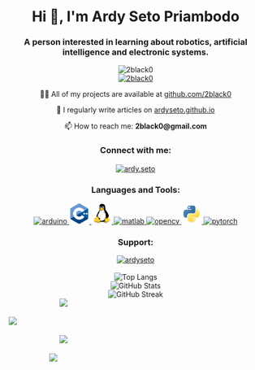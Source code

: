 <h1 align="center">Hi 👋, I'm Ardy Seto Priambodo</h1>
<h3 align="center">A person interested in learning about robotics, artificial intelligence and electronic systems.</h3>

<div align="center">
  <img src="https://komarev.com/ghpvc/?username=2black0&label=Profile%20views&color=0e75b6&style=flat" alt="2black0" />
</div>

<div align="center">
  <a href="https://github.com/ryo-ma/github-profile-trophy">
    <img src="https://github-profile-trophy.vercel.app/?username=2black0" alt="2black0" />
  </a>
</div>

<div align="center">
  <p>👨‍💻 All of my projects are available at <a href="https://github.com/2black0">github.com/2black0</a></p>
  <p>📝 I regularly write articles on <a href="https://ardyseto.github.io">ardyseto.github.io</a></p>
  <p>📫 How to reach me: <strong>2black0@gmail.com</strong></p>
</div>

<h3 align="center">Connect with me:</h3>
<div align="center">
<a href="https://fb.com/ardy.seto" target="blank"><img align="center" src="https://raw.githubusercontent.com/rahuldkjain/github-profile-readme-generator/master/src/images/icons/Social/facebook.svg" alt="ardy.seto" height="30" width="40" /></a>
</div>

<h3 align="center">Languages and Tools:</h3>
<div align="center">
  <a href="https://www.arduino.cc/" target="_blank" rel="noreferrer">
    <img src="https://cdn.worldvectorlogo.com/logos/arduino-1.svg" alt="arduino" width="40" height="40"/>
  </a>
  <a href="https://www.w3schools.com/cpp/" target="_blank" rel="noreferrer">
    <img src="https://raw.githubusercontent.com/devicons/devicon/master/icons/cplusplus/cplusplus-original.svg" alt="cplusplus" width="40" height="40"/>
  </a>
  <a href="https://www.linux.org/" target="_blank" rel="noreferrer">
    <img src="https://raw.githubusercontent.com/devicons/devicon/master/icons/linux/linux-original.svg" alt="linux" width="40" height="40"/>
  </a>
  <a href="https://www.mathworks.com/" target="_blank" rel="noreferrer">
    <img src="https://upload.wikimedia.org/wikipedia/commons/2/21/Matlab_Logo.png" alt="matlab" width="40" height="40"/>
  </a>
  <a href="https://opencv.org/" target="_blank" rel="noreferrer">
    <img src="https://www.vectorlogo.zone/logos/opencv/opencv-icon.svg" alt="opencv" width="40" height="40"/>
  </a>
  <a href="https://www.python.org" target="_blank" rel="noreferrer">
    <img src="https://raw.githubusercontent.com/devicons/devicon/master/icons/python/python-original.svg" alt="python" width="40" height="40"/>
  </a>
  <a href="https://pytorch.org/" target="_blank" rel="noreferrer">
    <img src="https://www.vectorlogo.zone/logos/pytorch/pytorch-icon.svg" alt="pytorch" width="40" height="40"/>
  </a>
</div>

<h3 align="center">Support:</h3>
<div align="center">
  <a href="https://ko-fi.com/ardyseto">
    <img src="https://cdn.ko-fi.com/cdn/kofi3.png?v=3" height="50" width="210" alt="ardyseto" />
  </a>
</div>

<br>

<div align="center">
  <img src="https://github-readme-stats.vercel.app/api/top-langs?username=2black0&show_icons=true&locale=en&layout=compact" alt="Top Langs" />
</div>

<div align="center">
  <img src="https://github-readme-stats.vercel.app/api?username=2black0&show_icons=true&locale=en" alt="GitHub Stats" />
</div>

<div align="center">
  <img src="https://github-readme-streak-stats.herokuapp.com/?user=2black0" alt="GitHub Streak" />
</div>

<div align="center">

  <!-- Row 1 -->
  <div style="display: flex; justify-content: center; flex-wrap: wrap; gap: 20px; margin-bottom: 20px;">
    <img src="https://github-readme-stats.vercel.app/api/top-langs/?username=2black0&layout=compact&theme=default&hide_border=true&card_width=300" width="300" />
    <img src="https://github-profile-summary-cards.vercel.app/api/cards/profile-details?username=2black0&theme=default" width="500" />
  </div>

  <!-- Row 2 -->
  <div style="display: flex; justify-content: center; flex-wrap: wrap; gap: 20px;">
    <img src="https://github-readme-stats.vercel.app/api?username=2black0&show_icons=true&locale=en&theme=default&hide_border=true&card_width=300" width="300" />
    <img src="https://github-readme-streak-stats.herokuapp.com/?user=2black0&theme=default&hide_border=true" width="340" />
  </div>

</div>
